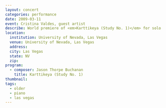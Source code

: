 ```yaml
---
layout: concert
categories: performance
date: 2009-03-11
event: Cristina Valdes, guest artist
describe: World premiere of <em>Karttikeya (Study No. 1)</em> for solo piano. Winner of University of Nevada, Las Vegas Piano Composition Competition. Cristina Valdes, piano. Las Vegas, NV
location:
  institution: University of Nevada, Las Vegas
  venue: University of Nevada, Las Vegas
  address:
  city: Las Vegas
  state: NV
  zip:
program:
  - composer: Jason Thorpe Buchanan
    title: Karttikeya (Study No. 1)
thumbnail:  
tags:
  - older
  - piano
  - las vegas
---
```

